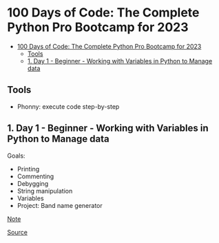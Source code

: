 # 100 Days of Code: The Complete Python Pro Bootcamp for 2023

- [100 Days of Code: The Complete Python Pro Bootcamp for 2023](#100-days-of-code-the-complete-python-pro-bootcamp-for-2023)
  - [Tools](#tools)
  - [1. Day 1 - Beginner - Working with Variables in Python to Manage data](#1-day-1---beginner---working-with-variables-in-python-to-manage-data)

## Tools

- Phonny: execute code step-by-step

## 1. Day 1 - Beginner - Working with Variables in Python to Manage data

Goals:

- Printing
- Commenting
- Debygging
- String manipulation
- Variables
- Project: Band name generator

[Note](day-001-beginer/README.md)

[Source](day-001-beginer/main.py)
